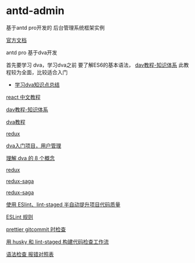 # antd-admin
基于antd pro开发的 后台管理系统框架实例

[官方文档](https://pro.ant.design/index-cn)


antd pro 基于dva开发 

首先要学习 dva，学习dva之前 要了解ES6的基本语法，
[dav教程-知识体系](https://github.com/dvajs/dva-knowledgemap)
此教程较为全面，比较适合入门


* [学习dva知识点总结](https://github.com/xuess/dva-knowledgemap)


[react 中文教程](https://doc.react-china.org/)

[dav教程-知识体系](https://github.com/dvajs/dva-knowledgemap)

[dva教程](https://github.com/dvajs/dva-docs/tree/master/v1/zh-cn/tutorial)

[redux](https://cn.redux.js.org/)

[dva入门项目，用户管理](https://github.com/sorrycc/blog/issues/62)

[理解 dva 的 8 个概念 ](https://github.com/dvajs/dva/blob/master/docs/Concepts_zh-CN.md)

[redux](https://cn.redux.js.org/)

[redux-saga ](https://github.com/redux-saga/redux-saga)

[redux-saga](https://redux-saga-in-chinese.js.org/)

[使用 ESlint、lint-staged 半自动提升项目代码质量](https://www.jianshu.com/p/cdd749c624d9)

[ESLint 规则](http://eslint.cn/docs/rules/)

[prettier gitcommit 时检查](https://prettier.io/)


[用 husky 和 lint-staged 构建代码检查工作流](https://segmentfault.com/a/1190000009546913)

[语法检查 报错对照表](http://eslint.cn/docs/rules/)
